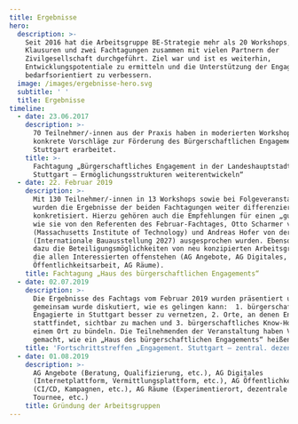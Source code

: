 ```yaml
---
title: Ergebnisse
hero:
  description: >-
    Seit 2016 hat die Arbeitsgruppe BE-Strategie mehr als 20 Workshops,
    Klausuren und zwei Fachtagungen zusammen mit vielen Partnern der
    Zivilgesellschaft durchgeführt. Ziel war und ist es weiterhin,
    Entwicklungspotentiale zu ermitteln und die Unterstützung der Engagierten
    bedarfsorientiert zu verbessern.
  image: /images/ergebnisse-hero.svg
  subtitle: ' '
  title: Ergebnisse
timeline:
  - date: 23.06.2017
    description: >-
      70 Teilnehmer/-innen aus der Praxis haben in moderierten Workshops
      konkrete Vorschläge zur Förderung des Bürgerschaftlichen Engagements in
      Stuttgart erarbeitet.
    title: >-
      Fachtagung „Bürgerschaftliches Engagement in der Landeshauptstadt
      Stuttgart – Ermöglichungsstrukturen weiterentwickeln“
  - date: 22. Februar 2019
    description: >-
      Mit 130 Teilnehmer/-innen in 13 Workshops sowie bei Folgeveranstaltungen
      wurden die Ergebnisse der beiden Fachtagungen weiter differenziert und
      konkretisiert. Hierzu gehören auch die Empfehlungen für einen „guten Ort“,
      wie sie von den Referenten des Februar-Fachtages, Otto Scharmer vom MIT
      (Massachusetts Institute of Technology) und Andreas Hofer von der IBA
      (Internationale Bauausstellung 2027) ausgesprochen wurden. Ebenso gehören
      dazu die Beteiligungsmöglichkeiten von neu konzipierten Arbeitsgruppen,
      die allen Interessierten offenstehen (AG Angebote, AG Digitales, AG
      Öffentlichkeitsarbeit, AG Räume).
    title: Fachtagung „Haus des bürgerschaftlichen Engagements“
  - date: 02.07.2019
    description: >-
      Die Ergebnisse des Fachtags vom Februar 2019 wurden präsentiert und
      gemeinsam wurde diskutiert, wie es gelingen kann:  1. bürgerschaftlich
      Engagierte in Stuttgart besser zu vernetzen, 2. Orte, an denen Engagement
      stattfindet, sichtbar zu machen und 3. bürgerschaftliches Know-How an
      einem Ort zu bündeln. Die Teilnehmenden der Veranstaltung haben Vorschläge
      gemacht, wie ein „Haus des bürgerschaftlichen Engagements“ heißen könnte. 
    title: 'Fortschrittstreffen „Engagement. Stuttgart – zentral. dezentral. digital“ '
  - date: 01.08.2019
    description: >-
      AG Angebote (Beratung, Qualifizierung, etc.), AG Digitales
      (Internetplattform, Vermittlungsplattform, etc.), AG Öffentlichkeitsarbeit
      (CI/CD, Kampagnen, etc.), AG Räume (Experimentierort, dezentrale Räume,
      Tournee, etc.)
    title: Gründung der Arbeitsgruppen
---
```

<ProgressPage />
